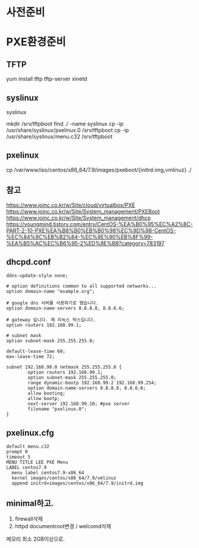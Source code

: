 # 사전준비

# PXE환경준비

## TFTP
yum install tftp tftp-server xinetd

## syslinux
syslinux

mkdir /srv/tftpboot
find ./ -name syslinux
cp -ip /usr/share/syslinux/pxelinux.0 /srv/tftpboot
cp -ip /usr/share/syslinux/menu.c32 /srv/tftpboot

## pxelinux
cp /var/www/iso/centos/x86_64/7.9/images/pxeboot/{initrd.img,vmlinuz} ./

## 참고
https://www.joinc.co.kr/w/Site/cloud/virtualbox/PXE
https://www.joinc.co.kr/w/Site/System_management/PXEBoot
https://www.joinc.co.kr/w/Site/System_management/dhcp
https://youngmind.tistory.com/entry/CentOS-%EA%B0%95%EC%A2%8C-PART-2-10-PXE%EA%B8%B0%EB%B0%98%EC%9D%98-CentOS-%EC%84%9C%EB%B2%84-%EC%9E%90%EB%8F%99-%EA%B5%AC%EC%B6%95-2%ED%8E%B8?category=783197

## dhcpd.conf
```
ddns-update-style none;

# option definitions common to all supported networks...
option domain-name "example.org";

# google dns 서버를 사용하기로 했습니다.
option domain-name-servers 8.8.8.8, 8.8.6.6;

# gateway 입니다. 제 리눅스 박스입니다.
option routers 192.168.99.1;

# subnet mask
option subnet-mask 255.255.255.0;

default-lease-time 60;
max-lease-time 72;

subnet 192.168.99.0 netmask 255.255.255.0 {
        option routers 192.168.99.1;
        option subnet-mask 255.255.255.0;
        range dynamic-bootp 192.168.99.2 192.168.99.254;
        option domain-name-servers 8.8.8.8, 8.8.6.6;
        allow booting;
        allow bootp;
        next-server 192.168.99.10; #pxe server
        filename "pxelinux.0";
}
```

## pxelinux.cfg
```
default menu.c32
prompt 0
timeout 5
MENU TITLE LEE PXE Menu
LABEL centos7.9
  menu label centos7.9-x86_64
  kernel images/centos/x86_64/7.9/vmlinuz
  append initrd=images/centos/x86_64/7.9/initrd.img
```


## minimal하고.
1. firewall삭제
2. httpd documentroot변경 / welcomd삭제

메모리 최소 2GB이상으로.